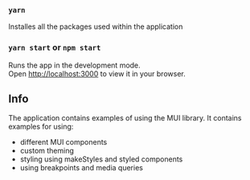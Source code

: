 ### `yarn`

Installes all the packages used within the application

### `yarn start` or `npm start`

Runs the app in the development mode.\
Open [http://localhost:3000](http://localhost:3000) to view it in your browser.

## Info

The application contains examples of using the MUI library.
It contains examples for using:
- different MUI components
- custom theming
- styling using makeStyles and styled components
- using breakpoints and media queries


